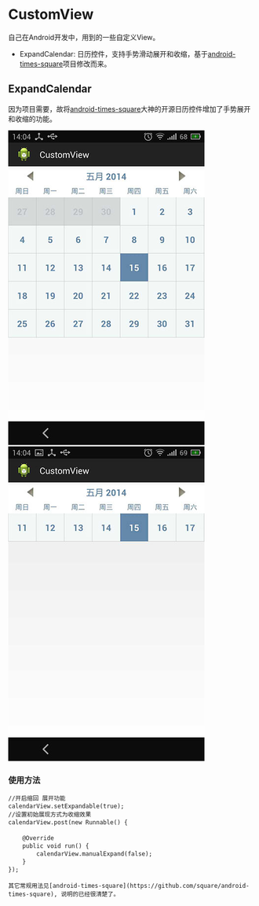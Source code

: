 CustomView
===========

自己在Android开发中，用到的一些自定义View。

*  ExpandCalendar: 日历控件，支持手势滑动展开和收缩，基于[android-times-square](https://github.com/square/android-times-square)项目修改而来。


ExpandCalendar
------------
因为项目需要，故将[android-times-square](https://github.com/square/android-times-square)大神的开源日历控件增加了手势展开和收缩的功能。

![正常效果](https://raw.githubusercontent.com/sunxd/CustomView/master/ExpandCalendar/zhankai.jpg "图片")
![收缩后效果](https://raw.githubusercontent.com/sunxd/CustomView/master/ExpandCalendar/shousuo.jpg "图片")

### 使用方法

    //开启缩回 展开功能
    calendarView.setExpandable(true);
    //设置初始展现方式为收缩效果
    calendarView.post(new Runnable() {

        @Override
        public void run() {
            calendarView.manualExpand(false);
        }
    });

    其它常规用法见[android-times-square](https://github.com/square/android-times-square), 说明的已经很清楚了。









